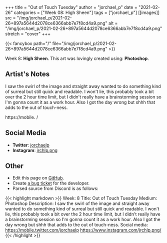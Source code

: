 +++
title =       "Out of Touch Tuesday"
author =      "jorchael_p"
date =        "2021-02-26"
categories =  ["Week 08: High Sheen"]
tags =        ["jorchael_p"]
[[images]]
                      src = "/img/jorchael_p/2021-02-26+897a5644d2078ce6366abb7e7f8cd4a9.png"
                      alt = "/img/jorchael_p/2021-02-26+897a5644d2078ce6366abb7e7f8cd4a9.png"
                      stretch = "cover"
+++


{{< fancybox path="/" file="/img/jorchael_p/2021-02-26+897a5644d2078ce6366abb7e7f8cd4a9.png" >}}


Week 8: **High Sheen**. This art was lovingly created using: **Photoshop**.

## Artist's Notes

I saw the swirl of the image and straight away wanted to do something kind of surreal but still quick and readable. I won't lie, this probably took a bit over the 2 hour time limit, but I didn't really have a brainstorming session so I'm gonna count it as a work hour. Also I got the day wrong but shhh that adds to the out of touch-ness.

https://mobile.
/

## Social Media

- **Twitter**: [jorchaelp]()
- **Instagram**: [jrchlp.png]()


## Other

- Edit this page on [GitHub](https://github.com/teaminkling/web-refresh/edit/main/blog/content/blog/jorchael_p-week-8-5f75.md).
- Create [a bug ticket](https://github.com/teaminkling/web-refresh/issues/new?assignees=&labels=bug&template=problem-report.md&title=) for the developer.
- Parsed source from Discord is as follows:

{{< highlight markdown >}}
Week: 8
Title: Out of Touch Tuesday
Medium: Photoshop
Description: I saw the swirl of the image and straight away wanted to do something kind of surreal but still quick and readable. I won't lie, this probably took a bit over the 2 hour time limit, but I didn't really have a brainstorming session so I'm gonna count it as a work hour. Also I got the day wrong but shhh that adds to the out of touch-ness.
Social media: 
https://mobile.twitter.com/jorchaelp
https://www.instagram.com/jrchlp.png/
{{< /highlight >}}